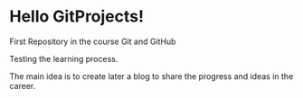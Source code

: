 # Hello GitProjects!
 First Repository in the course Git and GitHub

Testing the learning process.

The main idea is to create later a blog to share the progress and ideas in the career.
